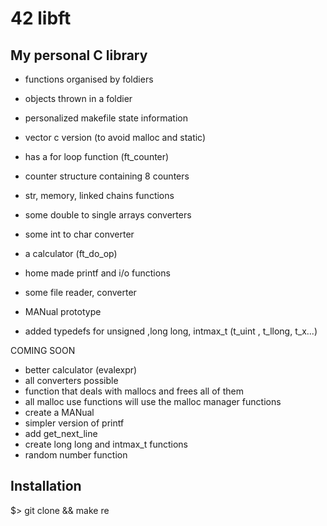 # 42 libft
## My personal C library

* functions organised by foldiers
* objects thrown in a foldier
* personalized makefile state information

* vector c version (to avoid malloc and static) 
* has a for loop function (ft_counter)
* counter structure containing 8 counters
* str, memory, linked chains functions
* some double to single arrays converters
* some int to char converter
* a calculator (ft_do_op)
* home made printf and i/o functions
* some file reader, converter
* MANual prototype
* added typedefs for unsigned ,long long, intmax_t (t_uint , t_llong, t_x...)

COMING SOON
  
 * better calculator (evalexpr)
 * all converters possible
 * function that deals with mallocs and frees all of them
 * all malloc use functions will use the malloc manager functions
 * create a MANual
 * simpler version of printf
 * add get_next_line
 * create long long and intmax_t functions
 * random number function

## Installation

$> git clone <last commit> && make re
